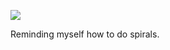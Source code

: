 ![](https://db-feed.s3.amazonaws.com/legacy/Screenshot_from_2020_03_16_17_03_48-1584392663246.png)

Reminding myself how to do spirals.

